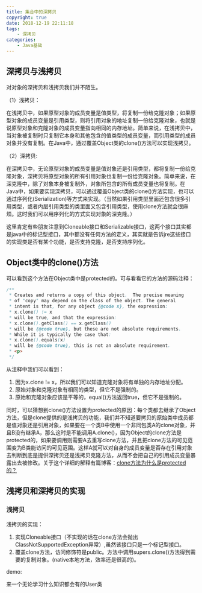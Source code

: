 ```yaml
---
title: 集合中的深拷贝
copyright: true
date: 2018-12-19 22:11:18
tags:
	- 深拷贝
categories:
	- Java基础
---
```


## 深拷贝与浅拷贝

对对象的深拷贝和浅拷贝我们并不陌生。

<!-- more -->

（1）浅拷贝：

在浅拷贝中，如果原型对象的成员变量是值类型，将复制一份给克隆对象；如果原型对象的成员变量是引用类型，则将引用对象的地址复制一份给克隆对象，也就是说原型对象和克隆对象的成员变量指向相同的内存地址。简单来说，在浅拷贝中，当对象被复制时只复制它本身和其他包含的值类型的成员变量，而引用类型的成员对象并没有复制。在Java中，通过覆盖Object类的clone()方法可以实现浅拷贝。

（2）深拷贝:

在深拷贝中，无论原型对象的成员变量是值对象还是引用类型，都将复制一份给克隆对象，深拷贝将原型对象的所有引用对象也复制一份给克隆对象。简单来说，在深克隆中，除了对象本身被复制外，对象所包含的所有成员变量也将复制。在Java中，如果要实现深拷贝，可以通过覆盖Object类的clone()方法实现，也可以通过序列化(Serialization)等方式来实现。（当然如果引用类型里面还包含很多引用类型，或者内层引用类型的类里面又包含引用类型，使用clone方法就会很麻烦。这时我们可以用序列化的方式实现对象的深克隆。）

这里肯定有些朋友注意到Cloneable接口和Serializable接口，这两个接口其实都是java中的标记型接口，其中都没有任何方法的定义，其实就是告诉jre这些接口的实现类是否有某个功能，是否支持克隆，是否支持序列化。

## Object类中的clone()方法

可以看到这个方法在Object类中是protected的。可与看看它的方法的源码注释：

```java
/**
 * Creates and returns a copy of this object.  The precise meaning
 * of "copy" may depend on the class of the object. The general
 * intent is that, for any object {@code x}, the expression:
 * x.clone() != x
 * will be true, and that the expression:
 * x.clone().getClass() == x.getClass()
 * will be {@code true}, but these are not absolute requirements.
 * While it is typically the case that:
 * x.clone().equals(x)
 * will be {@code true}, this is not an absolute requirement.
 * <p>
 */
```

从注释中我们可以看到：

1. 因为x.clone != x，所以我们可以知道克隆对象将有单独的内存地址分配。
2. 原始对象和克隆对象有相同的类型，但它不是强制的。
3. 原始和克隆对象应该是平等的，equal()方法返回true，但它不是强制的。

同时，可以猜想到clone()方法设置为protected的原因：每个类都去继承了Object方法，但是clone提供的是浅拷贝的功能，我们并不知道要拷贝的原始类中成员都是值对象还是引用对象，如果要在一个类B中使用一个非同包类A的clone对象，并且B没有继承A，那么这时是不能调用A.clone()，因为Object的clone方法是protected的，如果要调用则需要A去重写clone方法，并且把clone方法的可见范围变为B类能访问的可见范围。这样A就可以对自身的成员变量是否存在引用对象去判断到底是提供深拷贝还是浅拷贝克隆方法，从而不会把自己的引用成员变量暴露出去被修改。关于这个详细的解释有篇博客：[clone方法为什么是protected的？](https://blog.csdn.net/liyagangcsdn/article/details/68946795)

## 浅拷贝和深拷贝的实现

### 浅拷贝

浅拷贝的实现：

1. 实现Cloneable接口（不实现的话在clone方法会抛出ClassNotSupportedException异常）,虽然该接口只是一个标记型接口。
2. 覆盖clone方法，访问修饰符是public。方法中调用supers.clone()方法得到需要的复制对象。(native本地方法，效率还是很高的)。

demo:

来一个无论学习什么知识都会有的User类